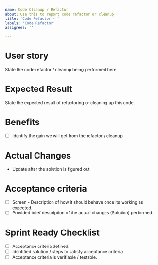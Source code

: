 ```yaml
---
name: Code Cleanup / Refactor
about: Use this to report code refactor or cleanup
title: 'Code Refactor - '
labels: 'Code Refactor'
assignees: ''

---
```


# User story
State the code refactor / cleanup being performed here

# Expected Result
State the expected result of refactoring or cleaning up this code.

# Benefits
- [ ] Identify the gain we will get from the refactor / cleanup

# Actual Changes
- Update after the solution is figured out

# Acceptance criteria
- [ ] Screen - Description of how it should behave once its working as expected.
- [ ] Provided brief description of the actual changes (Solution) performed.

# Sprint Ready Checklist 
- [ ] Acceptance criteria defined.
- [ ] Identified solution / steps to satisfy acceptance criteria.
- [ ] Acceptance criteria is verifiable / testable.